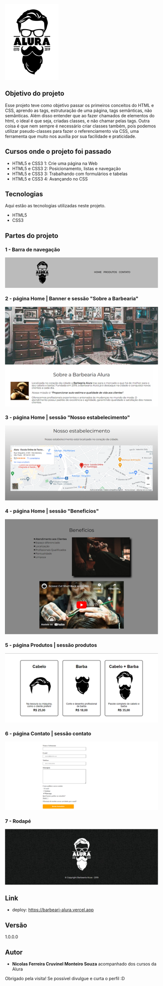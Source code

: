 
![Logo do projeto](https://github.com/NicolasFCruvinel/Trilha_Full_Stack/blob/main/Front-End/1.HTML%20e%20CSS/1.Barbearia%20Alura/logo.png)


## Objetivo do projeto

Esse projeto teve como objetivo passar os primeiros conceitos do HTML e CSS, aprendo as tags, estruturação de uma página, tags semânticas, não semânticas. 
Além disso entender que ao fazer chamados de elementos do html, o ideal é que seja, criadas classes, e não chamar pelas tags. 
Outra coisa é que nem sempre é necessário criar classes também, pois podemos utilizar pseudo-classes para fazer o referenciamento via CSS, uma ferramenta que muito nos auxília por sua facilidade e praticidade.


## Cursos onde o projeto foi passado

* HTML5 e CSS3 1: Crie uma página na Web
* HTML5 e CSS3 2: Posicionamento, listas e navegação
* HTML5 e CSS3 3: Trabalhando com formulários e tabelas
* HTML5 e CSS3 4: Avançando no CSS

## Tecnologias

Aqui estão as tecnologias utilizadas neste projeto.

* HTML5
* CSS3


## Partes do projeto

### 1 - Barra de navegação

![nav](https://github.com/NicolasFCruvinel/Trilha_Full_Stack/blob/main/Front-End/1.HTML%20e%20CSS/1.Barbearia%20Alura/img_README/navegação.png)

### 2 - página Home | Banner e sessão "Sobre a Barbearia"

![sobre](https://github.com/NicolasFCruvinel/Trilha_Full_Stack/blob/main/Front-End/1.HTML%20e%20CSS/1.Barbearia%20Alura/img_README/banner_and_sobre.png)

### 3 - página Home | sessão "Nosso estabelecimento"

![localização](https://github.com/NicolasFCruvinel/Trilha_Full_Stack/blob/main/Front-End/1.HTML%20e%20CSS/1.Barbearia%20Alura/img_README/localização.png)

### 4 - página Home | sessão "Beneficios"

![beneficios](https://github.com/NicolasFCruvinel/Trilha_Full_Stack/blob/main/Front-End/1.HTML%20e%20CSS/1.Barbearia%20Alura/img_README/beneficios.png)

### 5 - página Produtos | sessão produtos

![prdutos](https://github.com/NicolasFCruvinel/Trilha_Full_Stack/blob/main/Front-End/1.HTML%20e%20CSS/1.Barbearia%20Alura/img_README/produtos.png)

### 6 - página Contato | sessão contato

![contato](https://github.com/NicolasFCruvinel/Trilha_Full_Stack/blob/main/Front-End/1.HTML%20e%20CSS/1.Barbearia%20Alura/img_README/contato.png)

### 7 - Rodapé

![footer](https://github.com/NicolasFCruvinel/Trilha_Full_Stack/blob/main/Front-End/1.HTML%20e%20CSS/1.Barbearia%20Alura/img_README/footer.png)


## Link
  - deploy: https://barbeari-alura.vercel.app


  ## Versão

  1.0.0.0


  ## Autor

  * **Nicolas Ferreira Cruvinel Monteiro Souza** acompanhado dos cursos da Alura 

 Obrigado pela visita! Se possível divulgue e curta o perfil :D
